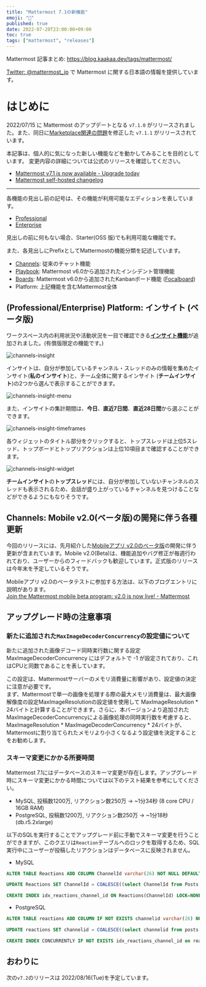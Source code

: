 ```yaml
---
title: "Mattermost 7.1の新機能"
emoji: "🎉"
published: true
date: 2022-07-20T23:00:00+09:00
toc: true
tags: ["mattermost", "releases"]
---
```


Mattermost 記事まとめ: https://blog.kaakaa.dev/tags/mattermost/

[Twitter: @mattermost_jp](https://twitter.com/mattermost_jp) で Mattermost に関する日本語の情報を提供しています。

# はじめに

2022/07/15 に Mattermost のアップデートとなる `v7.1.0` がリリースされました。また、同日に[Marketplace関連の問題](https://mattermost.atlassian.net/browse/MM-45731)を修正した `v7.1.1` がリリースされています。  

本記事は、個人的に気になった新しい機能などを動かしてみることを目的としています。
変更内容の詳細については公式のリリースを確認してください。

- [Mattermost v7\.1 is now available \- Upgrade today](https://mattermost.com/blog/mattermost-v7-1-is-now-available/)
- [Mattermost self\-hosted changelog](https://docs.mattermost.com/install/self-managed-changelog.html#release-v7-1--extended-support-release)

---

各機能の見出し前の記号は、その機能が利用可能なエディションを表しています。

- [Professional](https://mattermost.com/pricing/)
- [Enterprise](https://mattermost.com/pricing/)

見出しの前に何もない場合、Starter(OSS 版)でも利用可能な機能です。

また、各見出しにPrefixとしてMattermostの機能分類を記述しています。

- [Channels](https://docs.mattermost.com/guides/channels.html): 従来のチャット機能
- [Playbook](https://docs.mattermost.com/guides/playbooks.html): Mattermost v6.0から追加されたインシデント管理機能
- [Boards](https://docs.mattermost.com/guides/boards.html): Mattermost v6.0から追加されたKanbanボード機能 ([Focalboard](https://www.focalboard.com/))
- Platform: 上記機能を含むMattermost全体

## (Professional/Enterprise) Platform: インサイト (ベータ版)

ワークスペース内の利用状況や活動状況を一目で確認できる[**インサイト機能**](https://docs.mattermost.com/welcome/insights.html)が追加されました。(有償版限定の機能です。)

![channels-insight](https://blog.kaakaa.dev/images/posts/mattermost/releases-7.1/channels-insight.png)

インサイトは、自分が参加しているチャンネル・スレッドのみの情報を集めたインサイト(**私のインサイト**)と、チーム全体に関するインサイト (**チームインサイト**)の2つから選んで表示することができます。

![channels-insight-menu](https://blog.kaakaa.dev/images/posts/mattermost/releases-7.1/channels-insight-menu.png)

また、インサイトの集計期間は、**今日**、**直近7日間**、**直近28日間**から選ぶことができます。

![channels-insight-timeframes](https://blog.kaakaa.dev/images/posts/mattermost/releases-7.1/channels-insight-timeframes.png)

各ウィジェットのタイトル部分をクリックすると、トップスレッドは上位5スレッド、トップボードとトップリアクションは上位10項目まで確認することができます。

![channels-insight-widget](https://blog.kaakaa.dev/images/posts/mattermost/releases-7.1/channels-insight-widget.png)

**チームインサイト**の**トップスレッド**には、自分が参加していないチャンネルのスレッドも表示されるため、会話が盛り上がっているチャンネルを見つけることなどができるようにもなりそうです。

## Channels: Mobile v2.0(ベータ版)の開発に伴う各種更新

今回のリリースには、先月紹介した[Mobileアプリ v2.0のベータ版](https://blog.kaakaa.dev/post/mattermost/releases-7.0/#channels-mobile-v20-beta)の開発に伴う更新が含まれています。Mobile v2.0(Beta)は、機能追加やバグ修正が毎週行われており、ユーザーからのフィードバックも歓迎しています。正式版のリリースは今年末を予定しているそうです。

Mobileアプリ v2.0のベータテストに参加する方法は、以下のブログエントリに説明があります。  
[Join the Mattermost mobile beta program: v2\.0 is now live\! \- Mattermost](https://mattermost.com/blog/mobile-beta-program-v2/)


## アップグレード時の注意事項

### 新たに追加された`MaxImageDecoderConcurrency`の設定値について

新たに追加された画像デコード同時実行数に関する設定 MaxImageDecoderConcurrency にはデフォルトで -1 が設定されており、これはCPUと同数であることを表しています。

この設定は、Mattermostサーバーのメモリ消費量に影響があり、設定値の決定に注意が必要です。  
まず、Mattermostで単一の画像を処理する際の最大メモリ消費量は、最大画像解像度の設定MaxImageResolutionの設定値を使用して MaxImageResolution * 24バイトと計算することができます。さらに、本バージョンより追加されたMaxImageDecoderConcurrencyによる画像処理の同時実行数を考慮すると、MaxImageResolution * MaxImageDecoderConcurrency * 24バイトが、Mattermostに割り当てられたメモリより小さくなるよう設定値を決定することをお勧めします。

### スキーマ変更にかかる所要時間

Mattermost 7.1にはデータベースのスキーマ変更が存在します。アップグレード時にスキーマ変更にかかる時間については以下のテスト結果を参考にしてください。

* MySQL, 投稿数1200万, リアクション数250万 → ~1分34秒 (8 core CPU / 16GB RAM)
* PostgreSQL, 投稿数1200万, リアクション数250万 → ~1分18秒 (db.r5.2xlarge)

以下のSQLを実行することでアップグレード前に手動でスキーマ変更を行うことができますが、このクエリは`Reaction`テーブルへのロックを取得するため、SQL実行中にユーザーが投稿したリアクションはデータベースに反映されません。

* MySQL

```sql
ALTER TABLE Reactions ADD COLUMN ChannelId varchar(26) NOT NULL DEFAULT "";

UPDATE Reactions SET ChannelId = COALESCE((select ChannelId from Posts where Posts.Id = Reactions.PostId), '') WHERE ChannelId="";

CREATE INDEX idx_reactions_channel_id ON Reactions(ChannelId) LOCK=NONE;
```

* PostgreSQL

```sql
ALTER TABLE reactions ADD COLUMN IF NOT EXISTS channelid varchar(26) NOT NULL DEFAULT '';

UPDATE reactions SET channelid = COALESCE((select channelid from posts where posts.id = reactions.postid), '') WHERE channelid='';

CREATE INDEX CONCURRENTLY IF NOT EXISTS idx_reactions_channel_id on reactions (channelid);
```

## おわりに
次の`v7.2`のリリースは 2022/08/16(Tue)を予定しています。

